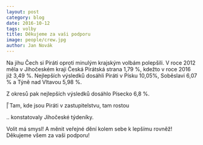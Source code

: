 ```yaml
---
layout: post
category: blog
date: 2016-10-12
tags: volby
title: Děkujeme za vaši podporu
image: people/crew.jpg
author: Jan Novák
---
```



Na jihu Čech si Piráti oproti minulým krajským volbám polepšili.
V roce 2012 měla v Jihočeském kraji Česká Pirátská strana 1,79 %, kdežto v roce 2016 již 3,49 %.
Nejlepších výsledků dosáhli Piráti v Písku 10,05%, Soběslavi 6,07 % a Týně nad Vltavou 5,98 %.

Z okresů pak nejlepších výsledků dosáhlo Písecko 6,8 %.

̈́| Tam, kde jsou Piráti v zastupitelstvu, tam rostou

.. konstatovaly Jihočeské týdeníky.

Volit má smysl! A měnit veřejné dění kolem sebe k lepšímu rovněž!
Děkujeme všem za vaši podporu!
